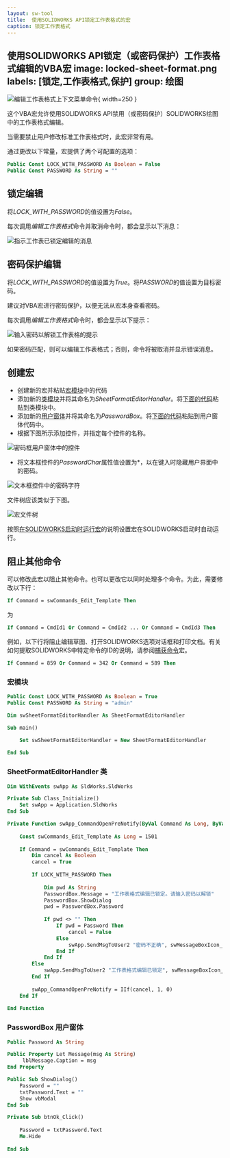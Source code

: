 ```yaml
---
layout: sw-tool
title:  使用SOLIDWORKS API锁定工作表格式的宏
caption: 锁定工作表格式
---
```

 使用SOLIDWORKS API锁定（或密码保护）工作表格式编辑的VBA宏
image: locked-sheet-format.png
labels: [锁定,工作表格式,保护]
group: 绘图
---
![编辑工作表格式上下文菜单命令](edit-sheet-format-command.png){ width=250 }

这个VBA宏允许使用SOLIDWORKS API禁用（或密码保护）SOLIDWORKS绘图中的工作表格式编辑。

当需要禁止用户修改标准工作表格式时，此宏非常有用。

通过更改以下常量，宏提供了两个可配置的选项：

~~~ vb
Public Const LOCK_WITH_PASSWORD As Boolean = False
Public Const PASSWORD As String = ""
~~~

## 锁定编辑

将*LOCK_WITH_PASSWORD*的值设置为*False*。

每次调用*编辑工作表格式*命令并取消命令时，都会显示以下消息：

![指示工作表已锁定编辑的消息](locked-message.png)

## 密码保护编辑

将*LOCK_WITH_PASSWORD*的值设置为*True*。将*PASSWORD*的值设置为目标密码。

建议对VBA宏进行密码保护，以便无法从宏本身查看密码。

每次调用*编辑工作表格式*命令时，都会显示以下提示：

![输入密码以解锁工作表格的提示](password-prompt.png)

如果密码匹配，则可以编辑工作表格式；否则，命令将被取消并显示错误消息。

## 创建宏

* 创建新的宏并粘贴[宏模块](#macro-module)中的代码
* 添加新的[类模块](/docs/codestack/visual-basic/classes/)并将其命名为*SheetFormatEditorHandler*。将[下面的代码](#sheetformateditorhandler-class)粘贴到类模块中。
* 添加新的[用户窗体](/docs/codestack/visual-basic/user-forms/)并将其命名为*PasswordBox*。将[下面的代码](#passwordbox-user-form)粘贴到用户窗体代码中。
* 根据下图所示添加控件，并指定每个控件的名称。

![密码框用户窗体中的控件](password-box-controls.png)

* 将文本框控件的*PasswordChar*属性值设置为\*，以在键入时隐藏用户界面中的密码。

![文本框控件中的密码字符](text-box-password-char.png)

文件树应该类似于下图。

![宏文件树](macro-files-tree.png)

按照[在SOLIDWORKS启动时运行宏](/docs/codestack/solidworks-api/getting-started/macros/run-macro-on-solidworks-start/)的说明设置宏在SOLIDWORKS启动时自动运行。

## 阻止其他命令

可以修改此宏以阻止其他命令。也可以更改它以同时处理多个命令。为此，需要修改以下行：

~~~ vb
If Command = swCommands_Edit_Template Then
~~~

为

~~~ vb
If Command = CmdId1 Or Command = CmdId2 ... Or Command = CmdId3 Then
~~~

例如，以下行将阻止编辑草图、打开SOLIDWORKS选项对话框和打印文档。有关如何提取SOLIDWORKS中特定命令的ID的说明，请参阅[捕获命令](/docs/codestack/solidworks-api/application/frame/capture-commands/)宏。

~~~ vb
If Command = 859 Or Command = 342 Or Command = 589 Then
~~~

### 宏模块

~~~ vb
Public Const LOCK_WITH_PASSWORD As Boolean = True
Public Const PASSWORD As String = "admin"

Dim swSheetFormatEditorHandler As SheetFormatEditorHandler

Sub main()

    Set swSheetFormatEditorHandler = New SheetFormatEditorHandler
    
End Sub

~~~



### SheetFormatEditorHandler 类

~~~ vb
Dim WithEvents swApp As SldWorks.SldWorks

Private Sub Class_Initialize()
    Set swApp = Application.SldWorks
End Sub

Private Function swApp_CommandOpenPreNotify(ByVal Command As Long, ByVal UserCommand As Long) As Long
    
    Const swCommands_Edit_Template As Long = 1501
    
    If Command = swCommands_Edit_Template Then
        Dim cancel As Boolean
        cancel = True
        
        If LOCK_WITH_PASSWORD Then
            
            Dim pwd As String
            PasswordBox.Message = "工作表格式编辑已锁定。请输入密码以解锁"
            PasswordBox.ShowDialog
            pwd = PasswordBox.Password
            
            If pwd <> "" Then
                If pwd = Password Then
                    cancel = False
                Else
                    swApp.SendMsgToUser2 "密码不正确", swMessageBoxIcon_e.swMbStop, swMessageBoxBtn_e.swMbOk
                End If
            End If
        Else
            swApp.SendMsgToUser2 "工作表格式编辑已锁定", swMessageBoxIcon_e.swMbInformation, swMessageBoxBtn_e.swMbOk
        End If
        
        swApp_CommandOpenPreNotify = IIf(cancel, 1, 0)
    End If
    
End Function
~~~



### PasswordBox 用户窗体

~~~ vb
Public Password As String

Public Property Let Message(msg As String)
     lblMessage.Caption = msg
End Property

Public Sub ShowDialog()
    Password = ""
    txtPassword.Text = ""
    Show vbModal
End Sub

Private Sub btnOk_Click()
    
    Password = txtPassword.Text
    Me.Hide
    
End Sub
~~~